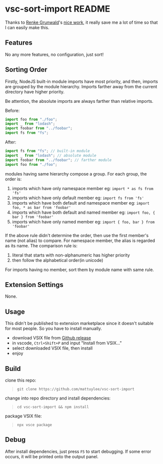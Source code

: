 # vsc-sort-import README

Thanks to [Renke Grunwald](https://github.com/renke)'s [nice work](https://github.com/renke/import-sort), it really save me a lot of time so that I can easily make this.

## Features

No any more features, no configuration, just sort!

## Sorting Order

Firstly, NodeJS built-in module imports have most priority, and then, imports are grouped by the module hierarchy. Imports farther away from the current directory have higher priority.

Be attention, the absolute imports are always farther than relative imports.

Before:

```javascript
import foo from "./foo";
import _ from "lodash";
import foobar from "../foobar";
import fs from "fs";
```

After:

```javascript
import fs from "fs"; // built-in module
import _ from "lodash"; // absolute module
import foobar from "../foobar"; // farther module
import foo from "./foo";
```

modules having same hierarchy compose a group. For each group, the order is:

1.  imports which have only namespace member
    eg: `import * as fs from 'fs'`
2.  imports which have only default member
    eg: `import fs from 'fs'`
3.  imports which have both default and namespace member
    eg: `import foo, * as bar from 'foobar'`
4.  imports which have both default and named member
    eg: `import foo, { bar } from 'foobar'`
5.  imports which have only named member
    eg: `import { foo, bar } from 'foobar'`

If the above rule didn't determine the order, then use the first member's name (not alias) to compare. For namespace member, the alias is regarded as its name. The comparison rule is:

1. literal that starts with non-alphanumeric has higher priority
2. then follow the alphabetical order(in unicode)

For imports having no member, sort them by module name with same rule.

## Extension Settings

None.

## Usage

This didn't be published to extension marketplace since it doesn't suitable for most people. So you have to install manually.

- download VSIX file from [Github release](https://github.com/mattuylee/vsc-sort-import/releases)
- in vscode, `Ctrl+Shift+P` and input "Install from VSIX..."
- select downloaded VSIX file, then install
- enjoy

## Build

clone this repo:
> `git clone https://github.com/mattuylee/vsc-sort-import`

change into repo directory and install dependencies:
> `cd vsc-sort-import && npm install`

package VSIX file:
> `npx vsce package`

## Debug

After install dependencies, just press `F5` to start debugging. If some error occurs, it will be printed onto the output panel.
